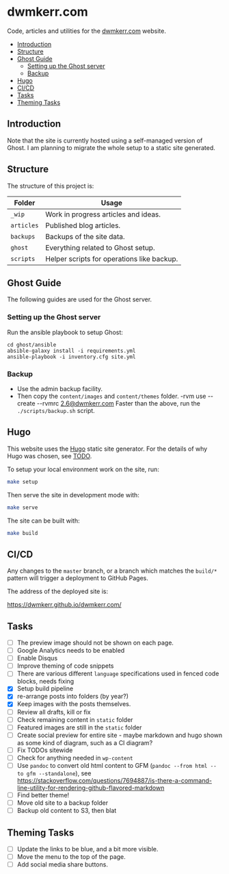# dwmkerr.com

Code, articles and utilities for the [dwmkerr.com](https://dwmkerr.com) website.

<!-- vim-markdown-toc GFM -->

* [Introduction](#introduction)
* [Structure](#structure)
* [Ghost Guide](#ghost-guide)
    * [Setting up the Ghost server](#setting-up-the-ghost-server)
    * [Backup](#backup)
* [Hugo](#hugo)
* [CI/CD](#cicd)
* [Tasks](#tasks)
* [Theming Tasks](#theming-tasks)

<!-- vim-markdown-toc -->

## Introduction

Note that the site is currently hosted using a self-managed version of Ghost. I am planning to migrate the whole setup to a static site generated.

## Structure

The structure of this project is:

| Folder     | Usage                                      |
|------------|--------------------------------------------|
| `_wip`     | Work in progress articles and ideas.       |
| `articles` | Published blog articles.                   |
| `backups`  | Backups of the site data.                  |
| `ghost`    | Everything related to Ghost setup.         |
| `scripts`  | Helper scripts for operations like backup. |

## Ghost Guide

The following guides are used for the Ghost server.

### Setting up the Ghost server

Run the ansible playbook to setup Ghost:

```
cd ghost/ansible
absible-galaxy install -i requirements.yml
ansible-playbook -i inventory.cfg site.yml
```

### Backup

- Use the admin backup facility.
- Then copy the `content/images` and `content/themes` folder.
-rvm use --create --rvmrc 2.6@dwmkerr.com Faster than the above, run the `./scripts/backup.sh` script.

## Hugo

This website uses the [Hugo](https://gohugo.io/) static site generator. For the details of why Hugo was chosen, see [TODO](TODO).

To setup your local environment work on the site, run:

```sh
make setup
```

Then serve the site in development mode with:

```sh
make serve
```

The site can be built with:

```sh
make build
```

## CI/CD

Any changes to the `master` branch, or a branch which matches the `build/*` pattern will trigger a deployment to GitHub Pages.

The address of the deployed site is:

https://dwmkerr.github.io/dwmkerr.com/

## Tasks

- [ ] The preview image should not be shown on each page.
- [ ] Google Analytics needs to be enabled
- [ ] Enable Disqus
- [ ] Improve theming of code snippets
- [ ] There are various different `language` specifications used in fenced code blocks, needs fixing
- [X] Setup build pipeline
- [X] re-arrange posts into folders (by year?)
- [X] Keep images with the posts themselves.
- [ ] Review all drafts, kill or fix
- [ ] Check remaining content in `static` folder
- [ ] Featured images are still in the `static` folder
- [ ] Create social preview for entire site - maybe markdown and hugo shown as some kind of diagram, such as a CI diagram?
- [ ] Fix TODOs sitewide
- [ ] Check for anything needed in `wp-content`
- [ ] Use `pandoc` to convert old html content to GFM (`pandoc --from html --to gfm --standalone`), see https://stackoverflow.com/questions/7694887/is-there-a-command-line-utility-for-rendering-github-flavored-markdown
- [ ] Find better theme!
- [ ] Move old site to a backup folder
- [ ] Backup old content to S3, then blat

## Theming Tasks

- [ ] Update the links to be blue, and a bit more visible.
- [ ] Move the menu to the top of the page.
- [ ] Add social media share buttons.
